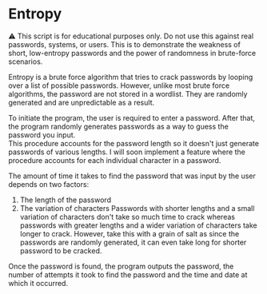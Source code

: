 # Entropy
⚠️ This script is for educational purposes only. Do not use this against real passwords, systems, or users. This is to demonstrate the weakness of short, low-entropy passwords and the power of randomness in brute-force scenarios.

Entropy is a brute force algorithm that tries to crack passwords by looping over a list of possible passwords. However, unlike most brute force algorithms, the password are not stored in a wordlist. They are randomly generated and are unpredictable as a result. 

To initiate the program, the user is required to enter a password. After that, the program randomly generates passwords as a way to guess the password you input.  
This procedure accounts for the password length so it doesn't just generate passwords of various lengths. I will soon implement a feature where the procedure accounts for each individual character in a password. 

The amount of time it takes to find the password that was input by the user depends on two factors:
1. The length of the password 
2. The variation of characters
Passwords with shorter lengths and a small variation of characters don't take so much time to crack whereas passwords with greater lengths and a wider variation of characters take longer to crack. However, take this with a grain of salt as since the passwords are randomly generated, it can even take long for shorter password to be cracked. 

Once the password is found, the program outputs the password, the number of attempts it took to find the password and the time and date at which it occurred. 
